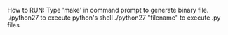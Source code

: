 How to RUN:
	Type 'make' in command prompt to generate binary file.
	./python27 to execute python's shell
	./python27 "filename" to execute .py files
